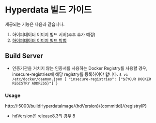 # Hyperdata 빌드 가이드

제공되는 기능은 다음과 같습니다.
1. 하이퍼데이터 이미지 빌드 서버(추후 추가 예정)
2. [하이퍼데이터 이미지 빌드 방법](./hyperdata)

## Build Server
   - 인증기관을 거치지 않는 인증서를 사용하는 Docker Registry를 사용할 경우, insecure-registries에 해당 registry를 등록하여야 합니다.
    ```
    $ vi /etc/docker/daemon.json
    {
      "insecure-registries": ["${YOUR DOCKER REGISTRY ADDRESS}"]
    }
    ```

### Usage
http://:5000/buildHyperdataImage/{hdVersion}/{commitId}/{registryIP}
   - hdVersion은 release8.3의 경우 8
